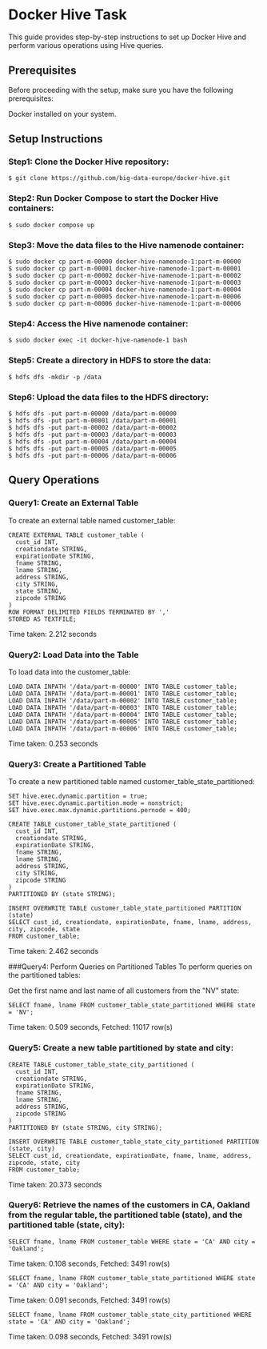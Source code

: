 # Docker Hive Task

This guide provides step-by-step instructions to set up Docker Hive and perform various operations using Hive queries.

## Prerequisites
Before proceeding with the setup, make sure you have the following prerequisites:

Docker installed on your system.

## Setup Instructions

### Step1: Clone the Docker Hive repository:

```
$ git clone https://github.com/big-data-europe/docker-hive.git
```

### Step2: Run Docker Compose to start the Docker Hive containers:

```
$ sudo docker compose up
```

### Step3: Move the data files to the Hive namenode container:


```
$ sudo docker cp part-m-00000 docker-hive-namenode-1:part-m-00000
$ sudo docker cp part-m-00001 docker-hive-namenode-1:part-m-00001
$ sudo docker cp part-m-00002 docker-hive-namenode-1:part-m-00002
$ sudo docker cp part-m-00003 docker-hive-namenode-1:part-m-00003
$ sudo docker cp part-m-00004 docker-hive-namenode-1:part-m-00004
$ sudo docker cp part-m-00005 docker-hive-namenode-1:part-m-00006
$ sudo docker cp part-m-00006 docker-hive-namenode-1:part-m-00006
```

### Step4: Access the Hive namenode container:

```
$ sudo docker exec -it docker-hive-namenode-1 bash
```

### Step5: Create a directory in HDFS to store the data:

```
$ hdfs dfs -mkdir -p /data
```

### Step6: Upload the data files to the HDFS directory:


```
$ hdfs dfs -put part-m-00000 /data/part-m-00000
$ hdfs dfs -put part-m-00001 /data/part-m-00001
$ hdfs dfs -put part-m-00002 /data/part-m-00002
$ hdfs dfs -put part-m-00003 /data/part-m-00003
$ hdfs dfs -put part-m-00004 /data/part-m-00004
$ hdfs dfs -put part-m-00005 /data/part-m-00005
$ hdfs dfs -put part-m-00006 /data/part-m-00006
```


## Query Operations

### Query1: Create an External Table

To create an external table named customer_table:

```
CREATE EXTERNAL TABLE customer_table (
  cust_id INT,
  creationdate STRING,
  expirationDate STRING,
  fname STRING,
  lname STRING,
  address STRING,
  city STRING,
  state STRING,
  zipcode STRING
)
ROW FORMAT DELIMITED FIELDS TERMINATED BY ','
STORED AS TEXTFILE;
```
Time taken: 2.212 seconds


### Query2: Load Data into the Table
To load data into the customer_table:

```
LOAD DATA INPATH '/data/part-m-00000' INTO TABLE customer_table;
LOAD DATA INPATH '/data/part-m-00001' INTO TABLE customer_table;
LOAD DATA INPATH '/data/part-m-00002' INTO TABLE customer_table;
LOAD DATA INPATH '/data/part-m-00003' INTO TABLE customer_table;
LOAD DATA INPATH '/data/part-m-00004' INTO TABLE customer_table;
LOAD DATA INPATH '/data/part-m-00005' INTO TABLE customer_table;
LOAD DATA INPATH '/data/part-m-00006' INTO TABLE customer_table;
```
Time taken: 0.253 seconds


### Query3: Create a Partitioned Table
To create a new partitioned table named customer_table_state_partitioned:

```
SET hive.exec.dynamic.partition = true;
SET hive.exec.dynamic.partition.mode = nonstrict;
SET hive.exec.max.dynamic.partitions.pernode = 400;
```
```
CREATE TABLE customer_table_state_partitioned (
  cust_id INT,
  creationdate STRING,
  expirationDate STRING,
  fname STRING,
  lname STRING,
  address STRING,
  city STRING,
  zipcode STRING
)
PARTITIONED BY (state STRING);

INSERT OVERWRITE TABLE customer_table_state_partitioned PARTITION (state)
SELECT cust_id, creationdate, expirationDate, fname, lname, address, city, zipcode, state
FROM customer_table;
```

Time taken: 2.462 seconds

###Query4: Perform Queries on Partitioned Tables
To perform queries on the partitioned tables:

Get the first name and last name of all customers from the "NV" state:

```
SELECT fname, lname FROM customer_table_state_partitioned WHERE state = 'NV';
```
Time taken: 0.509 seconds, Fetched: 11017 row(s)


### Query5: Create a new table partitioned by state and city:

```
CREATE TABLE customer_table_state_city_partitioned (
  cust_id INT,
  creationdate STRING,
  expirationDate STRING,
  fname STRING,
  lname STRING,
  address STRING,
  zipcode STRING
)
PARTITIONED BY (state STRING, city STRING);

INSERT OVERWRITE TABLE customer_table_state_city_partitioned PARTITION (state, city)
SELECT cust_id, creationdate, expirationDate, fname, lname, address, zipcode, state, city
FROM customer_table;
```
Time taken: 20.373 seconds


### Query6: Retrieve the names of the customers in CA, Oakland from the regular table, the partitioned table (state), and the partitioned table (state, city):

```
SELECT fname, lname FROM customer_table WHERE state = 'CA' AND city = 'Oakland';
```
Time taken: 0.108 seconds, Fetched: 3491 row(s)

```
SELECT fname, lname FROM customer_table_state_partitioned WHERE state = 'CA' AND city = 'Oakland';
```
Time taken: 0.091 seconds, Fetched: 3491 row(s)

```
SELECT fname, lname FROM customer_table_state_city_partitioned WHERE state = 'CA' AND city = 'Oakland';
```
Time taken: 0.098 seconds, Fetched: 3491 row(s)
